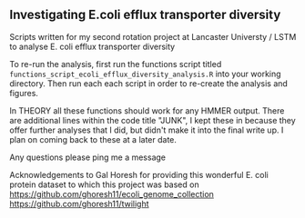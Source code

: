## Investigating E.coli efflux transporter diversity 

Scripts written for my second rotation project at Lancaster Universty / LSTM to analyse E. coli efflux transporter diversity 

To re-run the analysis, first run the functions script titled `functions_script_ecoli_efflux_diversity_analysis.R` into your working directory. Then run each each script in order to re-create the analysis and figures. 

In THEORY all these functions should work for any HMMER output. There are additional lines within the code title "JUNK", I kept these in because they offer further analyses that I did, but didn't make it into the final write up. I plan on coming back to these at a later date. 

Any questions please ping me a message

Acknowledgements to Gal Horesh for providing this wonderful E. coli protein dataset to which this project was based on
https://github.com/ghoresh11/ecoli_genome_collection
https://github.com/ghoresh11/twilight



